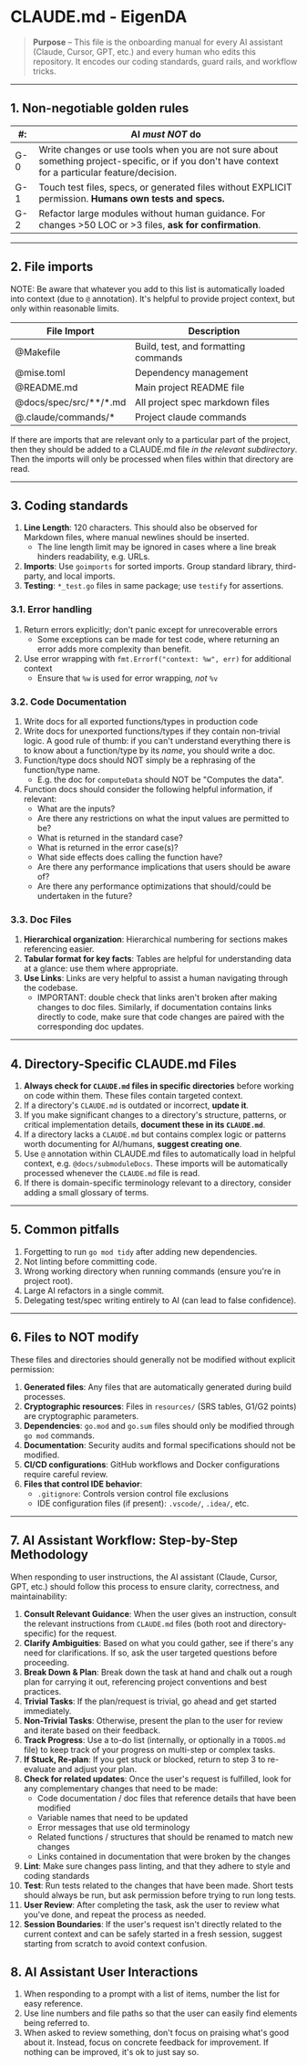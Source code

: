 # CLAUDE.md - EigenDA

> **Purpose** – This file is the onboarding manual for every AI assistant (Claude, Cursor, GPT, etc.) and every
> human who edits this repository. It encodes our coding standards, guard rails, and workflow tricks.

---

## 1. Non-negotiable golden rules

| #:  | AI *must NOT* do                                                                                                                                   |
|-----|----------------------------------------------------------------------------------------------------------------------------------------------------|
| G-0 | Write changes or use tools when you are not sure about something project-specific, or if you don't have context for a particular feature/decision. |
| G-1 | Touch test files, specs, or generated files without EXPLICIT permission. **Humans own tests and specs.**                                           |
| G-2 | Refactor large modules without human guidance. For changes >50 LOC or >3 files, **ask for confirmation**.                                          |

---

## 2. File imports

NOTE: Be aware that whatever you add to this list is automatically loaded into context (due to `@` annotation). It's helpful
   to provide project context, but only within reasonable limits.

| File Import                      | Description                          |
|----------------------------------|--------------------------------------|
| @Makefile                        | Build, test, and formatting commands |
| @mise.toml                       | Dependency management                |
| @README.md                       | Main project README file             |
| @docs/spec/src/**/*.md           | All project spec markdown files      |
| @.claude/commands/*              | Project claude commands              |

If there are imports that are relevant only to a particular part of the project, then they should be added to a CLAUDE.md
   file *in the relevant subdirectory*. Then the imports will only be processed when files within that directory are read.

---

## 3. Coding standards

1. **Line Length**: 120 characters. This should also be observed for Markdown files, where manual newlines should be inserted.
   - The line length limit may be ignored in cases where a line break hinders readability, e.g. URLs.
2. **Imports**: Use `goimports` for sorted imports. Group standard library, third-party, and local imports.
3. **Testing**: `*_test.go` files in same package; use `testify` for assertions.

### 3.1. Error handling

1. Return errors explicitly; don't panic except for unrecoverable errors
   - Some exceptions can be made for test code, where returning an error adds more complexity than benefit.
2. Use error wrapping with `fmt.Errorf("context: %w", err)` for additional context
   - Ensure that `%w` is used for error wrapping, *not* `%v`

### 3.2. Code Documentation

1. Write docs for all exported functions/types in production code
2. Write docs for unexported functions/types if they contain non-trivial logic. A good rule of thumb: if you can't understand everything
   there is to know about a function/type by its *name*, you should write a doc.
3. Function/type docs should NOT simply be a rephrasing of the function/type name.
   - E.g. the doc for `computeData` should NOT be "Computes the data".
4. Function docs should consider the following helpful information, if relevant:
   - What are the inputs?
   - Are there any restrictions on what the input values are permitted to be?
   - What is returned in the standard case?
   - What is returned in the error case(s)?
   - What side effects does calling the function have?
   - Are there any performance implications that users should be aware of?
   - Are there any performance optimizations that should/could be undertaken in the future?

### 3.3. Doc Files

1. **Hierarchical organization**: Hierarchical numbering for sections makes referencing easier.
2. **Tabular format for key facts**: Tables are helpful for understanding data at a glance: use them where appropriate.
3. **Use Links**: Links are very helpful to assist a human navigating through the codebase.
   - IMPORTANT: double check that links aren't broken after making changes to doc files. Similarly, if documentation
   contains links directly to code, make sure that code changes are paired with the corresponding doc updates.

---

## 4. Directory-Specific CLAUDE.md Files

1. **Always check for `CLAUDE.md` files in specific directories** before working on code within them. These files contain targeted context.
2. If a directory's `CLAUDE.md` is outdated or incorrect, **update it**.
3. If you make significant changes to a directory's structure, patterns, or critical implementation details, **document these in its `CLAUDE.md`**.
4. If a directory lacks a `CLAUDE.md` but contains complex logic or patterns worth documenting for AI/humans, **suggest creating one**.
5. Use `@` annotation within CLAUDE.md files to automatically load in helpful context, e.g. `@docs/submoduleDocs`. These imports will be automatically
   processed whenever the `CLAUDE.md` file is read.
6. If there is domain-specific terminology relevant to a directory, consider adding a small glossary of terms.

---

## 5. Common pitfalls

1. Forgetting to run `go mod tidy` after adding new dependencies.
2. Not linting before committing code.
3. Wrong working directory when running commands (ensure you're in project root).
4. Large AI refactors in a single commit.
5. Delegating test/spec writing entirely to AI (can lead to false confidence).

---

## 6. Files to NOT modify

These files and directories should generally not be modified without explicit permission:

1. **Generated files**: Any files that are automatically generated during build processes.
2. **Cryptographic resources**: Files in `resources/` (SRS tables, G1/G2 points) are cryptographic parameters.
3. **Dependencies**: `go.mod` and `go.sum` files should only be modified through `go mod` commands.
4. **Documentation**: Security audits and formal specifications should not be modified.
5. **CI/CD configurations**: GitHub workflows and Docker configurations require careful review.
6. **Files that control IDE behavior**:
   - `.gitignore`: Controls version control file exclusions
   - IDE configuration files (if present): `.vscode/`, `.idea/`, etc.

---

## 7. AI Assistant Workflow: Step-by-Step Methodology

When responding to user instructions, the AI assistant (Claude, Cursor, GPT, etc.) should follow this process
   to ensure clarity, correctness, and maintainability:

1. **Consult Relevant Guidance**: When the user gives an instruction, consult the relevant instructions from
   `CLAUDE.md` files (both root and directory-specific) for the request.
2. **Clarify Ambiguities**: Based on what you could gather, see if there's any need for clarifications. If so,
   ask the user targeted questions before proceeding.
3. **Break Down & Plan**: Break down the task at hand and chalk out a rough plan for carrying it out,
   referencing project conventions and best practices.
4. **Trivial Tasks**: If the plan/request is trivial, go ahead and get started immediately.
5. **Non-Trivial Tasks**: Otherwise, present the plan to the user for review and iterate based on their
   feedback.
6. **Track Progress**: Use a to-do list (internally, or optionally in a `TODOS.md` file) to keep track of your
   progress on multi-step or complex tasks.
7. **If Stuck, Re-plan**: If you get stuck or blocked, return to step 3 to re-evaluate and adjust your
   plan.
8. **Check for related updates**: Once the user's request is fulfilled, look for any complementary changes that need to be made:
   - Code documentation / doc files that reference details that have been modified
   - Variable names that need to be updated
   - Error messages that use old terminology
   - Related functions / structures that should be renamed to match new changes
   - Links contained in documentation that were broken by the changes
9. **Lint**: Make sure changes pass linting, and that they adhere to style and coding standards
10. **Test**: Run tests related to the changes that have been made. Short tests should always be run, but ask permission
   before trying to run long tests.
11. **User Review**: After completing the task, ask the user to review what you've done, and repeat the
   process as needed.
12. **Session Boundaries**: If the user's request isn't directly related to the current context and can be
    safely started in a fresh session, suggest starting from scratch to avoid context confusion.

## 8. AI Assistant User Interactions

1. When responding to a prompt with a list of items, number the list for easy reference.
2. Use line numbers and file paths so that the user can easily find elements being referred to.
3. When asked to review something, don't focus on praising what's good about it. Instead, focus on concrete feedback for
   improvement. If nothing can be improved, it's ok to just say so.
